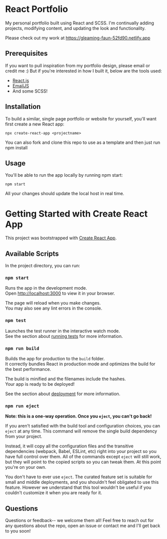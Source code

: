 # React Portfolio

My personal portfolio built using React and SCSS. I'm continually adding projects, modifying content, and updating the look and functionality. 

Please check out my work at https://gleaming-faun-52fd90.netlify.app

## Prerequisites

If you want to pull inspiration from my portfolio design, please email or credit me :) But if you're interested in how I built it, below are the tools used:

* [React.js](https://reactjs.org/)
* [EmailJS](https://www.emailjs.com/)
* And some SCSS!


## Installation

To build a similar, single page portfolio or website for yourself, you'll want first create a new React app:
```
npx create-react-app <projectname>
```

You can also fork and clone this repo to use as a template and then just run npm install

## Usage

You'll be able to run the app locally by running npm start:
```
npm start
```
All your changes should update the local host in real time.



# Getting Started with Create React App

This project was bootstrapped with [Create React App](https://github.com/facebook/create-react-app).

## Available Scripts

In the project directory, you can run:

### `npm start`

Runs the app in the development mode.\
Open [http://localhost:3000](http://localhost:3000) to view it in your browser.

The page will reload when you make changes.\
You may also see any lint errors in the console.

### `npm test`

Launches the test runner in the interactive watch mode.\
See the section about [running tests](https://facebook.github.io/create-react-app/docs/running-tests) for more information.

### `npm run build`

Builds the app for production to the `build` folder.\
It correctly bundles React in production mode and optimizes the build for the best performance.

The build is minified and the filenames include the hashes.\
Your app is ready to be deployed!

See the section about [deployment](https://facebook.github.io/create-react-app/docs/deployment) for more information.

### `npm run eject`

**Note: this is a one-way operation. Once you `eject`, you can't go back!**

If you aren't satisfied with the build tool and configuration choices, you can `eject` at any time. This command will remove the single build dependency from your project.

Instead, it will copy all the configuration files and the transitive dependencies (webpack, Babel, ESLint, etc) right into your project so you have full control over them. All of the commands except `eject` will still work, but they will point to the copied scripts so you can tweak them. At this point you're on your own.

You don't have to ever use `eject`. The curated feature set is suitable for small and middle deployments, and you shouldn't feel obligated to use this feature. However we understand that this tool wouldn't be useful if you couldn't customize it when you are ready for it.

## Questions

Questions or feedback-- we welcome them all! Feel free to reach out for any questions about the repo, open an issue or contact me and I'll get back to you soon!
